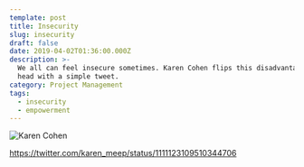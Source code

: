 ```yaml
---
template: post
title: Insecurity
slug: insecurity
draft: false
date: 2019-04-02T01:36:00.000Z
description: >-
  We all can feel insecure sometimes. Karen Cohen flips this disadvantage on its
  head with a simple tweet.
category: Project Management
tags:
  - insecurity
  - empowerment
---
```

![Karen Cohen](/media/2019-03-28_insecurity.png)

https://twitter.com/karen_meep/status/1111123109510344706
